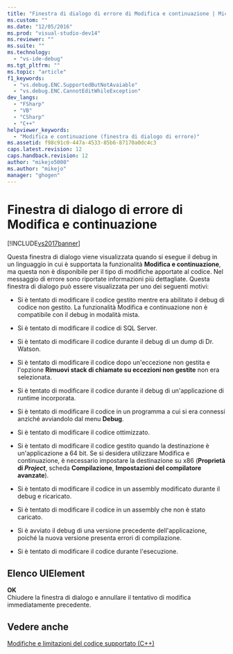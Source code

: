 ```yaml
---
title: "Finestra di dialogo di errore di Modifica e continuazione | Microsoft Docs"
ms.custom: ""
ms.date: "12/05/2016"
ms.prod: "visual-studio-dev14"
ms.reviewer: ""
ms.suite: ""
ms.technology: 
  - "vs-ide-debug"
ms.tgt_pltfrm: ""
ms.topic: "article"
f1_keywords: 
  - "vs.debug.ENC.SupportedButNotAvaiable"
  - "vs.debug.ENC.CannotEditWhileException"
dev_langs: 
  - "FSharp"
  - "VB"
  - "CSharp"
  - "C++"
helpviewer_keywords: 
  - "Modifica e continuazione (finestra di dialogo di errore)"
ms.assetid: f98c91c0-447a-4533-85b6-87170a0dc4c3
caps.latest.revision: 12
caps.handback.revision: 12
author: "mikejo5000"
ms.author: "mikejo"
manager: "ghogen"
---
```

# Finestra di dialogo di errore di Modifica e continuazione
[!INCLUDE[vs2017banner](../code-quality/includes/vs2017banner.md)]

Questa finestra di dialogo viene visualizzata quando si esegue il debug in un linguaggio in cui è supportata la funzionalità **Modifica e continuazione**, ma questa non è disponibile per il tipo di modifiche apportate al codice.  Nel messaggio di errore sono riportate informazioni più dettagliate.  Questa finestra di dialogo può essere visualizzata per uno dei seguenti motivi:  
  
-   Si è tentato di modificare il codice gestito mentre era abilitato il debug di codice non gestito.  La funzionalità Modifica e continuazione non è compatibile con il debug in modalità mista.  
  
-   Si è tentato di modificare il codice di SQL Server.  
  
-   Si è tentato di modificare il codice durante il debug di un dump di  Dr. Watson.  
  
-   Si è tentato di modificare il codice dopo un'eccezione non gestita e l'opzione **Rimuovi stack di chiamate su eccezioni non gestite** non era selezionata.  
  
-   Si è tentato di modificare il codice durante il debug di un'applicazione di runtime incorporata.  
  
-   Si è tentato di modificare il codice in un programma a cui si era connessi anziché avviandolo dal menu **Debug**.  
  
-   Si è tentato di modificare il codice ottimizzato.  
  
-   Si è tentato di modificare il codice gestito quando la destinazione è un'applicazione a 64 bit.  Se si desidera utilizzare Modifica e continuazione, è necessario impostare la destinazione su x86 \(**Proprietà di *Project***, scheda **Compilazione**, **Impostazioni del compilatore avanzate**\).  
  
-   Si è tentato di modificare il codice in un assembly modificato durante il debug e ricaricato.  
  
-   Si è tentato di modificare il codice in un assembly che non è stato caricato.  
  
-   Si è avviato il debug di una versione precedente dell'applicazione, poiché la nuova versione presenta errori di compilazione.  
  
-   Si è tentato di modificare il codice durante l'esecuzione.  
  
## Elenco UIElement  
 **OK**  
 Chiudere la finestra di dialogo e annullare il tentativo di modifica immediatamente precedente.  
  
## Vedere anche  
 [Modifiche e limitazioni del codice supportato \(C\+\+\)](../debugger/supported-code-changes-cpp.md)